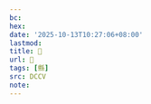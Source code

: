 ```yaml
---
bc:
hex:
date: '2025-10-13T10:27:06+08:00'
lastmod:
title: 􁊁
url: 􁊁
tags: [縣]
src: DCCV
note:
---
```

